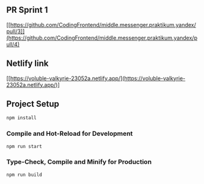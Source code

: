 ## PR Sprint 1

[[https://github.com/CodingFrontend/middle.messenger.praktikum.yandex/pull/3]](https://github.com/CodingFrontend/middle.messenger.praktikum.yandex/pull/4)

## Netlify link

[[https://voluble-valkyrie-23052a.netlify.app/](https://voluble-valkyrie-23052a.netlify.app/)]

## Project Setup

```sh
npm install
```

### Compile and Hot-Reload for Development

```sh
npm run start
```

### Type-Check, Compile and Minify for Production

```sh
npm run build
```

